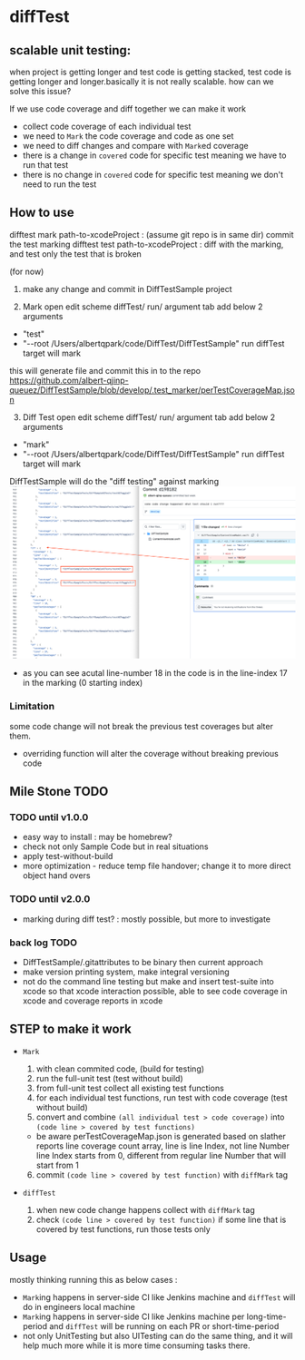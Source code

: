 # diffTest
## scalable unit testing:
when project is getting longer and test code is getting stacked, test code is getting longer and longer.basically it is not really scalable. how can we solve this issue?

If we use code coverage and diff together we can make it work
- collect code coverage of each individual test
- we need to `Mark` the code coverage and code as one set
- we need to diff changes and compare with `Mark`ed coverage
- there is a change in `covered` code for specific test meaning we have to run that test
- there is no change in `covered` code for specific test meaning we don't need to run the test


## How to use
difftest mark path-to-xcodeProject : (assume git repo is in same dir) 
  commit the test marking
difftest test path-to-xcodeProject : 
  diff with the marking, and test only the test that is broken

(for now)
1. make any change and commit in DiffTestSample project

2. Mark
open edit scheme 
diffTest/ run/ argument tab
add below 2 arguments
- "test"
- "--root /Users/albertqpark/code/DiffTest/DiffTestSample"
run diffTest target will mark 

this will generate file and commit this in to the repo
https://github.com/albert-qjinp-queuez/DiffTestSample/blob/develop/.test_marker/perTestCoverageMap.json

3. Diff Test
open edit scheme 
diffTest/ run/ argument tab
add below 2 arguments
- "mark"
- "--root /Users/albertqpark/code/DiffTest/DiffTestSample"
run diffTest target will mark 

DiffTestSample will do the "diff testing" against marking
![map marking and the code change](./mdAsset/marking.png)
- as you can see acutal line-number 18 in the code is in the line-index 17 in the marking (0 starting index)

### Limitation
some code change will not break the previous test coverages but alter them.
  - overriding function will alter the coverage without breaking previous code  

## Mile Stone TODO
### TODO until v1.0.0
  - easy way to install : may be homebrew?
  - check not only Sample Code but in real situations
  - apply test-without-build
  - more optimization - reduce temp file handover; change it to more direct object hand overs

### TODO until v2.0.0
  - marking during diff test? : mostly possible, but more to investigate

### back log TODO
  - DiffTestSample/.gitattributes to be binary then current approach
  - make version printing system, make integral versioning
  - not do the command line testing but make and insert test-suite into xcode so that xcode interaction possible, able to see code coverage in xcode and coverage reports in xcode

## STEP to make it work
- `Mark`
  1. with clean commited code, (build for testing)
  2. run the full-unit test (test without build)
  3. from full-unit test collect all existing test functions
  4. for each individual test functions, run test with code coverage (test without build)
  5. convert and combine `(all individual test > code coverage)` into `(code line > covered by test functions)`
    - be aware perTestCoverageMap.json is generated based on slather reports line coverage count array, line is line Index, not line Number
      line Index starts from 0, different from regular line Number that will start from 1 
  6. commit `(code line > covered by test function)` with  `diffMark` tag

- `diffTest`
  1. when new code change happens collect  with `diffMark` tag
  2. check `(code line > covered by test function)` 
    if some line that is covered by test functions, run those tests only


## Usage
mostly thinking running this as below cases :
- `Mark`ing happens in server-side CI like Jenkins machine and `diffTest` will do in engineers local machine
- `Mark`ing happens in server-side CI like Jenkins machine per long-time-period and  `diffTest` will be running on each PR or short-time-period
- not only UnitTesting but also UITesting can do the same thing, and it will help much more while it is more time consuming tasks there.
